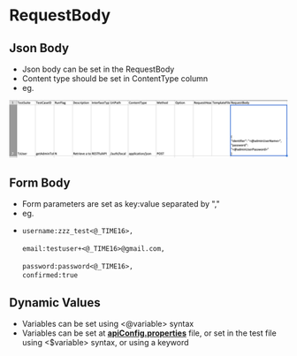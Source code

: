 # RequestBody

## Json Body

* Json body can be set in the RequestBody
* Content type should be set in ContentType column
* eg. 

![](../../.gitbook/assets/image%20%2840%29.png)

## Form Body

* Form parameters are set as key:value separated by ","
* eg.
* ```text
  username:zzz_test<@_TIME16>,

  email:testuser+<@_TIME16>@gmail.com,

  password:password<@_TIME16>,
  confirmed:true
  ```

## Dynamic Values

* Variables can be set using &lt;@variable&gt; syntax
* Variables can be set at [**apiConfig.properties**](https://docs.autonomx.io/configuration/apiconfig) file, or set in the test file using &lt;$variable&gt; syntax, or using a keyword

